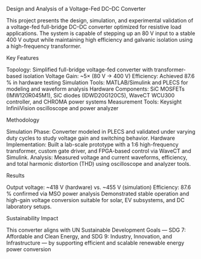 Design and Analysis of a Voltage-Fed DC–DC Converter

This project presents the design, simulation, and experimental validation of a voltage-fed full-bridge DC–DC converter optimized for resistive load applications. The system is capable of stepping up an 80 V input to a stable 400 V output while maintaining high efficiency and galvanic isolation using a high-frequency transformer.


Key Features

Topology: Simplified full-bridge voltage-fed converter with transformer-based isolation
Voltage Gain: ~5× (80 V → 400 V)
Efficiency: Achieved 87.6 % in hardware testing
Simulation Tools: MATLAB/Simulink and PLECS for modeling and waveform analysis
Hardware Components: SiC MOSFETs (IMW120R045M1), SiC diodes (IDWD20G120C5), WaveCT WCU300 controller, and CHROMA power systems
Measurement Tools: Keysight InfiniiVision oscilloscope and power analyzer


Methodology

Simulation Phase: Converter modeled in PLECS and validated under varying duty cycles to study voltage gain and switching behavior.
Hardware Implementation: Built a lab-scale prototype with a 1:6 high-frequency transformer, custom gate driver, and FPGA-based control via WaveCT and Simulink.
Analysis: Measured voltage and current waveforms, efficiency, and total harmonic distortion (THD) using oscilloscope and analyzer tools.


Results

Output voltage: ~418 V (hardware) vs. ~455 V (simulation)
Efficiency: 87.6 % confirmed via MSO power analysis
Demonstrated stable operation and high-gain voltage conversion suitable for solar, EV subsystems, and DC laboratory setups.


Sustainability Impact

This converter aligns with UN Sustainable Development Goals —
SDG 7: Affordable and Clean Energy, and SDG 9: Industry, Innovation, and Infrastructure —
by supporting efficient and scalable renewable energy power conversion
